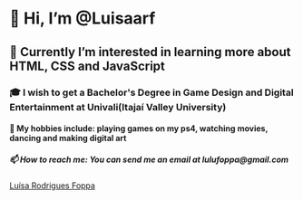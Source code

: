 <h1>👋 Hi, I’m @Luisaarf</h1>
<h2>🌱 Currently I’m interested in learning more about HTML, CSS and JavaScript </h2>
<h3>🎓 I wish to get a Bachelor's Degree in Game Design and Digital Entertainment at Univali(Itajaí Valley University)
<h4>👀 My hobbies include: playing games on my ps4, watching movies, dancing and making digital art</h4>
<h5>📫 How to reach me: You can send me an email at lulufoppa@gmail.com</h5>

 <div class="badge-base LI-profile-badge" data-locale="pt_BR" data-size="medium" data-theme="dark" data-type="VERTICAL" data-vanity="luísa-rodrigues-foppa-513b9b182" data-version="v1"><a class="badge-base__link LI-simple-link" href="https://br.linkedin.com/in/lu%C3%ADsa-rodrigues-foppa-513b9b182?trk=profile-badge">Luísa Rodrigues Foppa</a></div>
              
